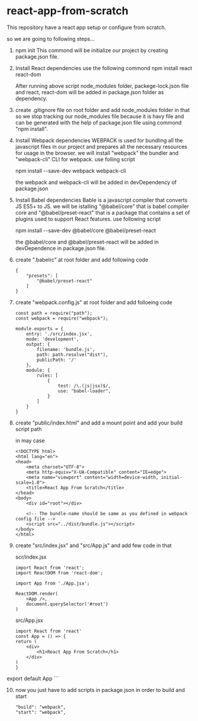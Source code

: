 # react-app-from-scratch

This repository have a react app setup or configure from scratch.

so we are going to following steps...

1. npm init
    This commond will be initialize our project by creating package.json file.

2. Install React dependencies
    use the following commond 
    npm install react react-dom

    After running above script node_modules folder, packege-lock.json file and react, react-dom will be added in package.json folder as dependency.

3. create .gitignore file on root folder and add node_modules folder in that so we stop tracking our node_modules file because it is havy file and can be generated with the help of package.json file using commond "npm install".

4. Install Webpack dependencies
    WEBPACK is used for bundling all the javascript files in our project and prepares all the necessary resources for usage in the browser.
    we will install "webpack" the bundler and "webpack-cli" CLI for webpack.
    use folling script

    npm install --save-dev webpack webpack-cli

    the webpack and webpack-cli will be added in devDependency of package.json

5. Install Babel dependencies
    Bable is a javascript compiler that converts JS ES5+ to JS.
    we will be istalling "@babel/core" that is babel compiler core and "@babel/preset-react" that is a package that contains a set of plugins used to support React features.
    use following script 

    npm install --save-dev @babel/core @babel/preset-react

    the @babel/core and @babel/preset-react will be added in devDependence in package.json file.

6. create ".babelrc" at root folder
    and add following code

    ```
    {
        "presets": [
            "@babel/preset-react"
        ]
    }
    ```

7. create "webpack.config.js" at root folder
    and add folloeing code

    ```
    const path = require("path");
    const webpack = require("webpack");

    module.exports = {
        entry: './src/index.jsx',
        mode: 'development',
        output: {
            filename: 'bundle.js',
            path: path.resolve("dist"),
            publicPath: '/'
        },
        module: {
            rules: [
                {
                    test: /\.(js|jsx)$/,
                    use: "babel-loader",
                }
            ]
        }
    }
    ```

8. create "public/index.html" and add a mount point and add your build script path

    in may case 
    ```
    <!DOCTYPE html>
    <html lang="en">
    <head>
        <meta charset="UTF-8">
        <meta http-equiv="X-UA-Compatible" content="IE=edge">
        <meta name="viewport" content="width=device-width, initial-scale=1.0">
        <title>React App From Scratch</title>
    </head>
    <body>
        <div id="root"></div>
    
        <!-- The bundle-name should be same as you defined in webpack config file -->
        <script src="../dist/bundle.js"></script>
    </body>
    </html>
    ```

9. create "src/index.jsx" and "src/App.js" and add few code in that

    scr/index.jsx
    ```
    import React from 'react';
    import ReactDOM from 'react-dom';

    import App from './App.jsx';

    ReactDOM.render(
        <App />,
        document.querySelector('#root')
    )
    ```

    src/App.jsx
    ```
    import React from 'react'
    const App = () => {
    return (
        <div>
            <h1>React App From Scratch</h1>
        </div>
    )
    }

export default App
    ```

10. now you just have to add scripts in package.json in order to build and start

    ```
    "build": "webpack",
    "start": "webpack",
    ```